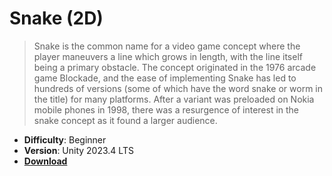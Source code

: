 # Snake (2D)

> Snake is the common name for a video game concept where the player maneuvers a line which grows in length, with the line itself being a primary obstacle. The concept originated in the 1976 arcade game Blockade, and the ease of implementing Snake has led to hundreds of versions (some of which have the word snake or worm in the title) for many platforms. After a variant was preloaded on Nokia mobile phones in 1998, there was a resurgence of interest in the snake concept as it found a larger audience.

- **Difficulty**: Beginner
- **Version**: Unity 2023.4 LTS
- [**Download**](https://github.com/zigurous/unity-snake-tutorial/archive/refs/heads/main.zip)